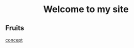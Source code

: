 # <center> Welcome to my site </center>
## Fruits
[concept](https://upempty.github.io/network/concept)
